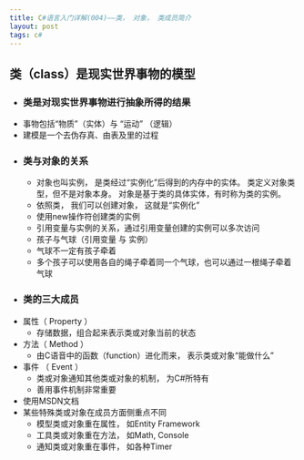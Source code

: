 ```yaml
---
title: C#语言入门详解(004)——类， 对象， 类成员简介
layout: post
tags: c#
---
```


## 类（class）是现实世界事物的模型
* ### 类是对现实世界事物进行抽象所得的结果
 * 事物包括“物质”（实体）与 “运动” （逻辑）
 * 建模是一个去伪存真、由表及里的过程
* ### 类与对象的关系
  * 对象也叫实例， 是类经过“实例化”后得到的内存中的实体。 类定义对象类型，但不是对象本身。 对象是基于类的具体实体，有时称为类的实例。 
  * 依照类， 我们可以创建对象， 这就是“实例化”
  * 使用new操作符创建类的实例
  * 引用变量与实例的关系，通过引用变量创建的实例可以多次访问
   *   孩子与气球（引用变量 与 实例）
   *  气球不一定有孩子牵着
   *  多个孩子可以使用各自的绳子牵着同一个气球，也可以通过一根绳子牵着气球
* ### 类的三大成员
 * 属性（ Property ）
   * 存储数据，组合起来表示类或对象当前的状态 
 * 方法（ Method ）
   * 由C语音中的函数（function）进化而来， 表示类或对象“能做什么” 
 * 事件 （ Event ）
   * 类或对象通知其他类或对象的机制， 为C#所特有
   * 善用事件机制非常重要 
 * 使用MSDN文档
 * 某些特殊类或对象在成员方面侧重点不同
    * 模型类或对象重在属性， 如Entity Framework
    * 工具类或对象重在方法， 如Math, Console
    * 通知类或对象重在事件， 如各种Timer